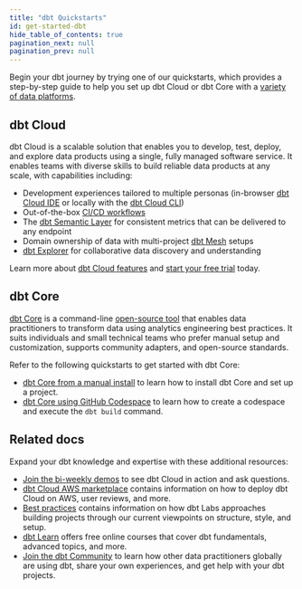 ```yaml
---
title: "dbt Quickstarts"
id: get-started-dbt
hide_table_of_contents: true
pagination_next: null
pagination_prev: null
---
```


Begin your dbt journey by trying one of our quickstarts, which provides a step-by-step guide to help you set up dbt Cloud or dbt Core with a [variety of data platforms](/docs/cloud/connect-data-platform/about-connections).

## dbt Cloud

dbt Cloud is a scalable solution that enables you to develop, test, deploy, and explore data products using a single, fully managed software service. It enables teams with diverse skills to build reliable data products at any scale, with capabilities including:

- Development experiences tailored to multiple personas (in-browser [dbt Cloud IDE](/docs/cloud/dbt-cloud-ide/develop-in-the-cloud) or locally with the [dbt Cloud CLI](/docs/cloud/cloud-cli-installation))
- Out-of-the-box [CI/CD workflows](/docs/deploy/ci-jobs)
- The [dbt Semantic Layer](/docs/use-dbt-semantic-layer/dbt-sl) for consistent metrics that can be delivered to any endpoint
- Domain ownership of data with multi-project [dbt Mesh](/best-practices/how-we-mesh/mesh-1-intro) setups
- [dbt Explorer](/docs/collaborate/explore-projects) for collaborative data discovery and understanding

Learn more about [dbt Cloud features](/docs/cloud/about-cloud/dbt-cloud-features) and [start your free trial](https://www.getdbt.com/signup/) today.

<div className="grid--3-col">

<Card
    title="Quickstart for dbt Cloud and Azure Synapse Analytics (beta)"
    body="Discover how to integrate dbt Cloud with Azure Synapse Analytics for your data transformations."
    link="https://docs.getdbt.com/guides/azure-synapse-analytics"
    icon="azure-synapse-analytics"/>

<Card
    title="Quickstart for dbt Cloud and BigQuery"
    body="Discover how to leverage dbt Cloud with BigQuery to streamline your analytics workflows."
    link="https://docs.getdbt.com/guides/bigquery"
    icon="bigquery"/>

<Card
    title="Quickstart for dbt Cloud and Databricks"
    body="Learn how to integrate dbt Cloud with Databricks for efficient data processing and analysis."
    link="https://docs.getdbt.com/guides/databricks"
    icon="databricks"/>

<Card
    title="Quickstart for dbt Cloud and Microsoft Fabric"
    body="Explore the synergy between dbt Cloud and Microsoft Fabric to optimize your data transformations."
    link="https://docs.getdbt.com/guides/microsoft-fabric"
    icon="fabric"/>

<Card
    title="Quickstart for dbt Cloud and Redshift"
    body="Learn how to connect dbt Cloud to Redshift for more agile data transformations."
    link="https://docs.getdbt.com/guides/redshift"
    icon="redshift"/>

<Card
    title="Quickstart for dbt Cloud and Snowflake"
    body="Unlock the full potential of using dbt Cloud with Snowflake for your data transformations."
    link="https://docs.getdbt.com/guides/snowflake"
    icon="snowflake"/>

<Card
    title="Quickstart for dbt Cloud and Starburst Galaxy"
    body="Leverage dbt Cloud with Starburst Galaxy to enhance your data transformation workflows."
    link="https://docs.getdbt.com/guides/starburst-galaxy"
    icon="starburst"/>

</div>

## dbt Core

[dbt Core](/docs/core/about-core-setup) is a command-line [open-source tool](https://github.com/dbt-labs/dbt-core) that enables data practitioners to transform data using analytics engineering best practices. It suits individuals and small technical teams who prefer manual setup and customization, supports community adapters, and open-source standards.

Refer to the following quickstarts to get started with dbt Core:

- [dbt Core from a manual install](/guides/manual-install) to learn how to install dbt Core and set up a project.
- [dbt Core using GitHub Codespace](/guides/codespace?step=1) to learn how to create a codespace and execute the `dbt build` command.

## Related docs
<!-- use as an op to link to other useful guides when the query params pr is merged -->
Expand your dbt knowledge and expertise with these additional resources:

- [Join the bi-weekly demos](https://www.getdbt.com/resources/webinars/dbt-cloud-demos-with-experts) to see dbt Cloud in action and ask questions.
- [dbt Cloud AWS marketplace](https://aws.amazon.com/marketplace/pp/prodview-tjpcf42nbnhko) contains information on how to deploy dbt Cloud on AWS, user reviews, and more.
- [Best practices](https://docs.getdbt.com/best-practices) contains information on how dbt Labs approaches building projects through our current viewpoints on structure, style, and setup.
- [dbt Learn](https://courses.getdbt.com/collections) offers free online courses that cover dbt fundamentals, advanced topics, and more.
- [Join the dbt Community](https://www.getdbt.com/community/join-the-community) to learn how other data practitioners globally are using dbt, share your own experiences, and get help with your dbt projects.
